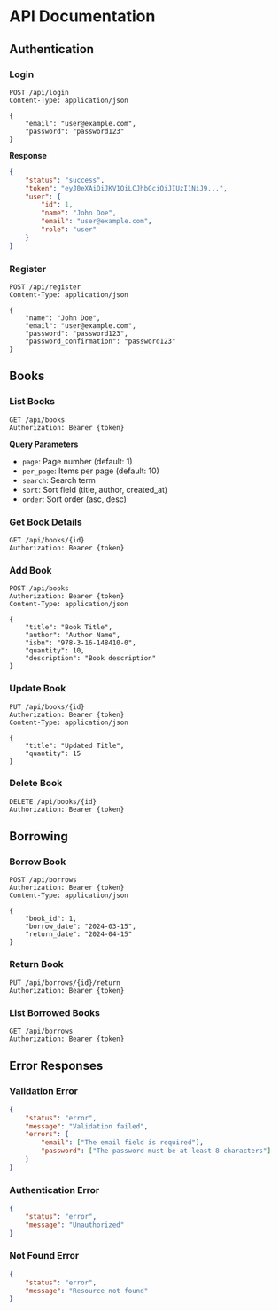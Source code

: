 # API Documentation

## Authentication

### Login
```http
POST /api/login
Content-Type: application/json

{
    "email": "user@example.com",
    "password": "password123"
}
```

**Response**
```json
{
    "status": "success",
    "token": "eyJ0eXAiOiJKV1QiLCJhbGciOiJIUzI1NiJ9...",
    "user": {
        "id": 1,
        "name": "John Doe",
        "email": "user@example.com",
        "role": "user"
    }
}
```

### Register
```http
POST /api/register
Content-Type: application/json

{
    "name": "John Doe",
    "email": "user@example.com",
    "password": "password123",
    "password_confirmation": "password123"
}
```

## Books

### List Books
```http
GET /api/books
Authorization: Bearer {token}
```

**Query Parameters**
- `page`: Page number (default: 1)
- `per_page`: Items per page (default: 10)
- `search`: Search term
- `sort`: Sort field (title, author, created_at)
- `order`: Sort order (asc, desc)

### Get Book Details
```http
GET /api/books/{id}
Authorization: Bearer {token}
```

### Add Book
```http
POST /api/books
Authorization: Bearer {token}
Content-Type: application/json

{
    "title": "Book Title",
    "author": "Author Name",
    "isbn": "978-3-16-148410-0",
    "quantity": 10,
    "description": "Book description"
}
```

### Update Book
```http
PUT /api/books/{id}
Authorization: Bearer {token}
Content-Type: application/json

{
    "title": "Updated Title",
    "quantity": 15
}
```

### Delete Book
```http
DELETE /api/books/{id}
Authorization: Bearer {token}
```

## Borrowing

### Borrow Book
```http
POST /api/borrows
Authorization: Bearer {token}
Content-Type: application/json

{
    "book_id": 1,
    "borrow_date": "2024-03-15",
    "return_date": "2024-04-15"
}
```

### Return Book
```http
PUT /api/borrows/{id}/return
Authorization: Bearer {token}
```

### List Borrowed Books
```http
GET /api/borrows
Authorization: Bearer {token}
```

## Error Responses

### Validation Error
```json
{
    "status": "error",
    "message": "Validation failed",
    "errors": {
        "email": ["The email field is required"],
        "password": ["The password must be at least 8 characters"]
    }
}
```

### Authentication Error
```json
{
    "status": "error",
    "message": "Unauthorized"
}
```

### Not Found Error
```json
{
    "status": "error",
    "message": "Resource not found"
}
``` 